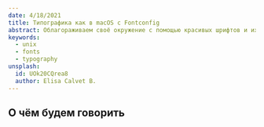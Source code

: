 ```yaml
---
date: 4/18/2021
title: Типографика как в macOS с Fontconfig
abstract: Облагораживаем своё окружение с помощью красивых шрифтов и их правильного рендеринга.
keywords:
  - unix
  - fonts
  - typography
unsplash:
  id: UOk20CQrea8
  author: Elisa Calvet B.
---
```


## О чём будем говорить
